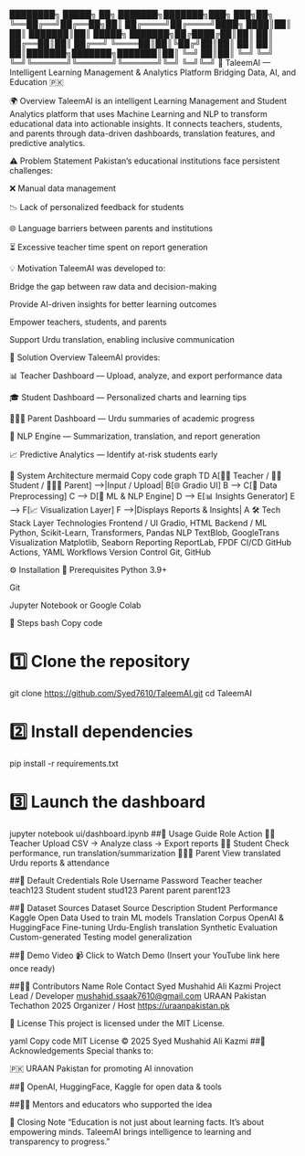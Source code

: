 ████████╗ █████╗ ██╗     ███████╗███████╗███╗   ███╗██╗
╚══██╔══╝██╔══██╗██║     ██╔════╝██╔════╝████╗ ████║██║
   ██║   ███████║██║     █████╗  ███████╗██╔████╔██║██║
   ██║   ██╔══██║██║     ██╔══╝  ╚════██║██║╚██╔╝██║██║
   ██║   ██║  ██║███████╗███████╗███████║██║ ╚═╝ ██║██║
   ╚═╝   ╚═╝  ╚═╝╚══════╝╚══════╝╚══════╝╚═╝     ╚═╝╚═╝
🧠 TaleemAI — Intelligent Learning Management & Analytics Platform
Bridging Data, AI, and Education 🇵🇰





🌍 Overview
TaleemAI is an intelligent Learning Management and Student Analytics platform that uses Machine Learning and NLP to transform educational data into actionable insights.
It connects teachers, students, and parents through data-driven dashboards, translation features, and predictive analytics.

⚠️ Problem Statement
Pakistan’s educational institutions face persistent challenges:

❌ Manual data management

📉 Lack of personalized feedback for students

🌐 Language barriers between parents and institutions

⏳ Excessive teacher time spent on report generation

💡 Motivation
TaleemAI was developed to:

Bridge the gap between raw data and decision-making

Provide AI-driven insights for better learning outcomes

Empower teachers, students, and parents

Support Urdu translation, enabling inclusive communication

🚀 Solution Overview
TaleemAI provides:

📊 Teacher Dashboard — Upload, analyze, and export performance data

🎓 Student Dashboard — Personalized charts and learning tips

👨‍👩‍👧 Parent Dashboard — Urdu summaries of academic progress

🧠 NLP Engine — Summarization, translation, and report generation

📈 Predictive Analytics — Identify at-risk students early

🧱 System Architecture
mermaid
Copy code
graph TD
    A[👨‍🏫 Teacher / 👩‍🎓 Student / 👨‍👩‍👧 Parent] -->|Input / Upload| B[🌐 Gradio UI]
    B --> C[🧹 Data Preprocessing]
    C --> D[🤖 ML & NLP Engine]
    D --> E[📊 Insights Generator]
    E --> F[📈 Visualization Layer]
    F -->|Displays Reports & Insights| A
🛠️ Tech Stack
Layer	Technologies
Frontend / UI	Gradio, HTML
Backend / ML	Python, Scikit-Learn, Transformers, Pandas
NLP	TextBlob, GoogleTrans
Visualization	Matplotlib, Seaborn
Reporting	ReportLab, FPDF
CI/CD	GitHub Actions, YAML Workflows
Version Control	Git, GitHub

⚙️ Installation
🔧 Prerequisites
Python 3.9+

Git

Jupyter Notebook or Google Colab

🧭 Steps
bash
Copy code
# 1️⃣ Clone the repository
git clone https://github.com/Syed7610/TaleemAI.git
cd TaleemAI

# 2️⃣ Install dependencies
pip install -r requirements.txt

# 3️⃣ Launch the dashboard
jupyter notebook ui/dashboard.ipynb
##🧭 Usage Guide
Role	Action
🧑‍🏫 Teacher	Upload CSV → Analyze class → Export reports
👩‍🎓 Student	Check performance, run translation/summarization
👨‍👩‍👧 Parent	View translated Urdu reports & attendance

##🔐 Default Credentials
Role	Username	Password
Teacher	teacher	teach123
Student	student	stud123
Parent	parent	parent123

##🧮 Dataset Sources
Dataset	Source	Description
Student Performance	Kaggle Open Data	Used to train ML models
Translation Corpus	OpenAI & HuggingFace	Fine-tuning Urdu-English translation
Synthetic Evaluation	Custom-generated	Testing model generalization

##🎥 Demo Video
📹 Click to Watch Demo (Insert your YouTube link here once ready)

##👩‍💻 Contributors
Name	Role	Contact
Syed Mushahid Ali Kazmi	Project Lead / Developer	mushahid.ssaak7610@gmail.com
URAAN Pakistan Techathon 2025	Organizer / Host	https://uraanpakistan.pk

🪪 License
This project is licensed under the MIT License.

yaml
Copy code
MIT License © 2025 Syed Mushahid Ali Kazmi
##🌟 Acknowledgements
Special thanks to:

🇵🇰 URAAN Pakistan for promoting AI innovation

##🧠 OpenAI, HuggingFace, Kaggle for open data & tools

##👩‍🏫 Mentors and educators who supported the idea

🏁 Closing Note
“Education is not just about learning facts. It’s about empowering minds. TaleemAI brings intelligence to learning and transparency to progress.”

